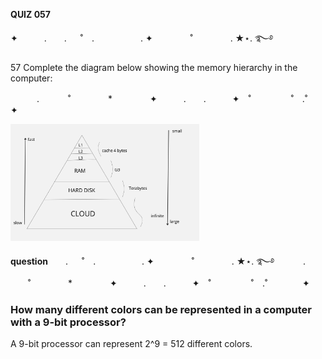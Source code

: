 
**QUIZ 057** 

✦　　　.　　. 　 ˚　.　　　　　 . ✦　　　 　˚　　　　 . ★⋆. ࿐࿔ 

57 Complete the diagram below showing the memory hierarchy in the computer: 

　　　.   　　˚　　 　　*　　 　　✦　　　.　　.　　　✦　˚ 　　　　 ˚　.˚　　　　✦

<img src="https://github.com/marinamen/unit4/blob/main/images/Untitled%20(8).jpg" width=60% height=60%>



**question**　　. 　 ˚　.　　　　　 . ✦　　　 　˚　　　　 . ★⋆. ࿐࿔ 
　　　.   　　˚　　 　　*　　 　　✦　　　.　　.　　　✦　˚ 　　　　 ˚　.˚　　　　✦
### How many different colors can be represented in a computer with a 9-bit processor?
A 9-bit processor can represent 2^9 = 512 different colors. 
